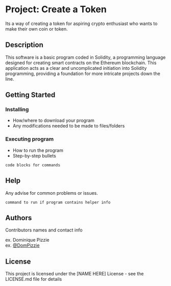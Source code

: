 # Project: Create a Token

Its a way of creating a token for aspiring crypto enthusiast who wants to make their own coin or token.

## Description

This software is a basic program coded in Solidity, a programming language designed for creating smart contracts on the Ethereum blockchain. This application acts as a clear and uncomplicated initiation into Solidity programming, providing a foundation for more intricate projects down the line.

## Getting Started

### Installing

* How/where to download your program
* Any modifications needed to be made to files/folders

### Executing program

* How to run the program
* Step-by-step bullets
```
code blocks for commands
```

## Help

Any advise for common problems or issues.
```
command to run if program contains helper info
```

## Authors

Contributors names and contact info

ex. Dominique Pizzie  
ex. [@DomPizzie](https://twitter.com/dompizzie)


## License

This project is licensed under the [NAME HERE] License - see the LICENSE.md file for details
